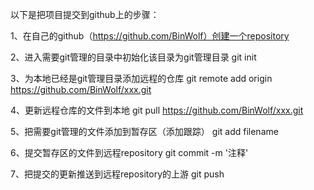 以下是把项目提交到github上的步骤：

1、在自己的github（https://github.com/BinWolf）创建一个repository

2、进入需要git管理的目录中初始化该目录为git管理目录
	git init

3、为本地已经是git管理目录添加远程的仓库
	git remote add origin https://github.com/BinWolf/xxx.git

4、更新远程仓库的文件到本地
	git pull https://github.com/BinWolf/xxx.git

5、把需要git管理的文件添加到暂存区（添加跟踪）
	git add filename

6、提交暂存区的文件到远程repository
	git commit -m '注释'

7、把提交的更新推送到远程repository的上游
	git push 